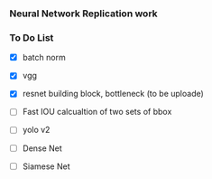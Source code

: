 ### Neural Network Replication work

### To Do List
* [x] batch norm
* [x] vgg
* [x] resnet building block, bottleneck (to be uploade)
* [ ] Fast IOU calcualtion of two sets of bbox
* [ ] yolo v2
* [ ] Dense Net
* [ ] Siamese Net

 
